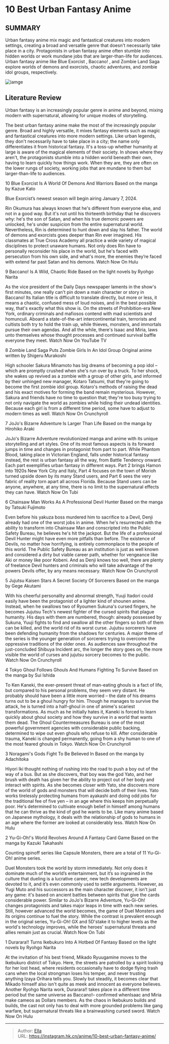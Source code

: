 # 10 Best Urban Fantasy Anime


## SUMMARY 


 Urban fantasy anime mix magic and fantastical creatures into modern settings, creating a broad and versatile genre that doesn&#39;t necessarily take place in a city. 
 Protagonists in urban fantasy anime often stumble into hidden worlds or work mundane jobs that are larger-than-life for audiences. 
 Urban fantasy anime like 
Blue Exorcist
, 
Baccano!
, and 
Zombie Land Saga
 explore worlds of demons and exorcists, chaotic adventures, and zombie idol groups, respectively. 

![iamge](https://static1.srcdn.com/wordpress/wp-content/uploads/2019/02/Noragami.jpg)

## Literature Review

Urban fantasy is an increasingly popular genre in anime and beyond, mixing modern with supernatural, allowing for unique modes of storytelling.




The best urban fantasy anime make the most of the increasingly popular genre. Broad and highly versatile, it mixes fantasy elements such as magic and fantastical creatures into more modern settings. Like urban legends, they don&#39;t necessarily have to take place in a city; the name only differentiates it from historical fantasy.
It&#39;s a toss-up whether humanity at large is aware of the magical elements of their society. In shows where they aren&#39;t, the protagonists stumble into a hidden world beneath their own, having to learn quickly how things work. When they are, they are often on the lower rungs of society, working jobs that are mundane to them but larger-than-life to audiences.









 








 10  Blue Exorcist Is A World Of Demons And Warriors 
Based on the manga by Kazue Kato


 







Blue Exorcist’s newest season will begin airing January 7, 2024. 

Rin Okumura has always known that he&#39;s different from everyone else, and not in a good way. But it&#39;s not until his thirteenth birthday that he discovers why: he&#39;s the son of Satan, and when his true demonic powers are unlocked, he&#39;s under suspicion from the entire supernatural world. Nevertheless, Rin is determined to hunt down and slay his father.
The world of demons and exorcists goes deeper than Rin ever imagined. His classmates at True Cross Academy all practice a wide variety of magical disciplines to protect unaware humans. Not only does Rin have to personally reconsider his place in the world, but he&#39;s faced with persecution from his own side, and what&#39;s more, the enemies they’re faced with extend far past Satan and his demons.
Watch Now On Hulu





 9  Baccano! Is A Wild, Chaotic Ride 
Based on the light novels by Ryohgo Narita
        

As the vice president of the Daily Days newspaper laments in the show&#39;s first minutes, one really can&#39;t pin down a main character or story in Baccano! Its Italian title is difficult to translate directly, but more or less, it means a chaotic, confused mess of loud noises, and in the best possible way, that&#39;s exactly what this show is.
On the streets of Prohibition-era New York, ordinary criminals and mafiosos contend with mad scientists and homunculi. Aboard a state-of-the-art intercontinental train, terrorists and cultists both try to hold the train up, while thieves, monsters, and immortals pursue their own agendas. And all the while, there&#39;s Isaac and Miria, laws unto themselves whose thought processes and continued survival baffle everyone they meet.
Watch Now On YouTube TV





 8  Zombie Land Saga Puts Zombie Girls In An Idol Group 
Original anime written by Shigeru Murakoshi
        

High schooler Sakura Minamoto has big dreams of becoming a pop idol – which are promptly crushed when she&#39;s run over by a truck. To her shock, she wakes up revived as a zombie with a group of other girls, and informed by their unhinged new manager, Kotaro Tatsumi, that they&#39;re going to become the first zombie idol group.
Kotaro&#39;s methods of raising the dead and his exact motives for forming the band remain mysterious. However, Sakura and friends have no time to question that; they&#39;re too busy trying to not only navigate the world as zombies while hiding their undead identities. Because each girl is from a different time period, some have to adjust to modern times as well.
Watch Now On Crunchyroll





 7  JoJo&#39;s Bizarre Adventure Is Larger Than Life 
Based on the manga by Hirohiko Araki


 







JoJo&#39;s Bizarre Adventure revolutionized manga and anime with its unique storytelling and art styles. One of its most famous aspects is its forward jumps in time and changes in protagonist from part to part. While Phantom Blood, taking place in Victorian England, falls under historical fantasy instead, the rest is urban fantasy all the way, from Battle Tendency onward.
Each part exemplifies urban fantasy in different ways. Part 2 brings Hamon into 1920s New York City and Italy, Part 4 focuses on the town of Morioh turned upside down by its many Stand users, and Part 6 sees the very fabric of reality torn apart all across Florida. Because Stand users can be anyone, anywhere, at any time, there is no limit to the supernatural effects they can have.
Watch Now On Tubi





 6  Chainsaw Man Works As A Professional Devil Hunter 
Based on the manga by Tatsuki Fujimoto
        

Even before his yakuza boss murdered him to sacrifice to a Devil, Denji already had one of the worst jobs in anime. When he&#39;s resurrected with the ability to transform into Chainsaw Man and conscripted into the Public Safety Bureau, he believes he&#39;s hit the jackpot. But the life of a professional Devil Hunter might have even more pitfalls than before.
The existence of Devils, no matter how horrifying, is entirely commonplace to the people of this world. The Public Safety Bureau as an institution is just as well known and considered a dirty but viable career path, whether for vengeance like Aki or money like poor Kobeni. And as Denji knows too well, there are plenty of freelance Devil hunters and criminals who will take advantage of the powers Devils offer, by any means necessary.
Watch Now On Crunchyroll





 5  Jujutsu Kaisen Stars A Secret Society Of Sorcerers 
Based on the manga by Gege Akutami
        

With his cheerful personality and abnormal strength, Yuuji Itadori could easily have been the protagonist of a lighter kind of shounen anime. Instead, when he swallows two of Ryoumen Sukuna&#39;s cursed fingers, he becomes Jujutsu Tech&#39;s newest fighter of the cursed spirits that plague humanity. His days with them are numbered, though: already possessed by Sukuna, Yuuji fights to find and swallow all the other fingers so both of them can be killed, and the world rid of its worst curse.
Jujutsu sorcerers have been defending humanity from the shadows for centuries. A major theme of the series is the younger generation of sorcerers trying to overcome the oppressive traditions of the older ones. As audiences saw throughout the just-concluded Shibuya Incident arc, the longer the story goes on, the more visible the world of curses and jujutsu sorcery becomes to the public.
Watch Now On Crunchyroll





 4  Tokyo Ghoul Follows Ghouls And Humans Fighting To Survive 
Based on the manga by Sui Ishida


To Ken Kaneki, the ever-present threat of man-eating ghouls is a fact of life, but compared to his personal problems, they seem very distant. He probably should have been a little more worried – the date of his dreams turns out to be a ghoul hungry for him. Though he manages to survive the attack, he is turned into a half-ghoul in one of anime&#39;s scariest transformations.
As much as he initially hates it, Kaneki is forced to learn quickly about ghoul society and how they survive in a world that wants them dead. The Ghoul Countermeasures Bureau is one of the most powerful government agencies with considerable public backing, determined to wipe out even ghouls who refuse to kill. After considerable trauma, Kaneki is changed permanently, going from a shy human to one of the most feared ghouls in Tokyo.
Watch Now On Crunchyroll





 3  Noragami&#39;s Gods Fight To Be Believed In 
Based on the manga by Adachitoka
        

Hiyori Iki thought nothing of rushing into the road to push a boy out of the way of a bus. But as she discovers, that boy was the god Yato, and her brush with death has given her the ability to project out of her body and interact with spirits. As she becomes closer with Yato, she discovers more of the world of gods and monsters that will decide both of their lives.
Yato works tirelessly protecting humans from ayakashi and doing odd jobs for the traditional fee of five yen – in an age where this keeps him perpetually poor. He&#39;s determined to cultivate enough belief in himself among humans that he can thrive as the kind of god he wants to be. Like many anime based on Japanese mythology, it deals with the relationship of gods to humans in an age where the former are looked at considerably less.
Watch Now On Hulu





 2  Yu-Gi-Oh!&#39;s World Revolves Around A Fantasy Card Game 
Based on the manga by Kazuki Takahashi


 







Counting spinoff series like Capsule Monsters, there are a total of 11 Yu-Gi-Oh! anime series. 

Duel Monsters took the world by storm immediately. Not only does it dominate much of the world’s entertainment, but it’s so ingrained in the culture that dueling is a lucrative career, new tech developments are devoted to it, and it’s even commonly used to settle arguments. However, as Yugi Muto and his successors as the main character discover, it isn&#39;t just any game: it&#39;s based on ancient battles between spirits that give the cards considerable power.
Similar to JoJo&#39;s Bizarre Adventure, Yu-Gi-Oh! changes protagonists and takes major leaps in time with each new series. Still, however advanced the world becomes, the game of Duel Monsters and its origins continue to fuel the story. While the contrast is prevalent enough in the original series, Yu-Gi-Oh! GX and 5D&#39;stake it to higher levels as the world&#39;s technology improves, while the heroes&#39; supernatural threats and allies remain just as crucial.
Watch Now On Tubi





 1  Durarara!! Turns Ikebukuro Into A Hotbed Of Fantasy 
Based on the light novels by Ryohgo Narita
        

At the invitation of his best friend, Mikado Ryuugamine moves to the Ikebukuro district of Tokyo. Here, the streets are patrolled by a spirit looking for her lost head, where residents occasionally have to dodge flying trash cans when the local strongman loses his temper, and never trusting anything Izaya Orihara tells you. Slowly but steadily, it becomes clear that Mikado himself also isn&#39;t quite as meek and innocent as everyone believes.
Another Ryohgo Narita work, Durarara!! takes place in a different time period but the same universe as Baccano!– confirmed whenIsaac and Miria make cameos as Dollars members. As the chaos in Ikebukuro builds and builds, the cast not only has to deal with more grounded problems like gang warfare, but supernatural threats like a brainwashing cursed sword.
Watch Now On Hulu

---

> Author: [Ella](https://instagram.hk.cn/)  
> URL: https://instagram.hk.cn/anime/10-best-urban-fantasy-anime/  

